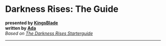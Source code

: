 # Darkness Rises: The Guide
**presented by [KingsBlade](https://discord.gg/DS9BSKU)**  
**written by [Аda](http://github.io/ada-lovecraft)**  
_Based on [The Darkness Rises Starterguide](https://docs.google.com/spreadsheets/d/1fXUnqp_2ggbhKdjOSGp8F8Caznfn41pGuIxxDp3h7eM/edit#gid=1022396949)_

***
